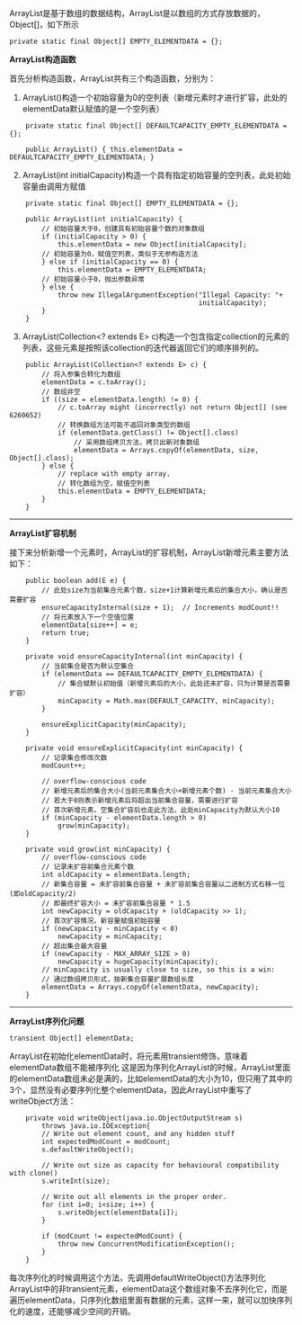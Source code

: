 ArrayList是基于数组的数据结构，ArrayList是以数组的方式存放数据的，Object[]，如下所示
```
private static final Object[] EMPTY_ELEMENTDATA = {};
```

**ArrayList构造函数**

首先分析构造函数，ArrayList共有三个构造函数，分别为：

1. ArrayList()构造一个初始容量为0的空列表（新增元素时才进行扩容，此处的elementData默认赋值的是一个空列表）
   
```
	private static final Object[] DEFAULTCAPACITY_EMPTY_ELEMENTDATA = {};

	public ArrayList() { this.elementData = DEFAULTCAPACITY_EMPTY_ELEMENTDATA; }
```
2. ArrayList(int initialCapacity)构造一个具有指定初始容量的空列表，此处初始容量由调用方赋值
```
	private static final Object[] EMPTY_ELEMENTDATA = {};

	public ArrayList(int initialCapacity) {
		// 初始容量大于0，创建具有初始容量个数的对象数组
        if (initialCapacity > 0) {
            this.elementData = new Object[initialCapacity];
        // 初始容量为0，赋值空列表，类似于无参构造方法     
        } else if (initialCapacity == 0) {
            this.elementData = EMPTY_ELEMENTDATA;
        // 初始容量小于0，抛出参数异常    
        } else {
            throw new IllegalArgumentException("Illegal Capacity: "+
                                               initialCapacity);
        }
    }
```
3. ArrayList(Collection<? extends E> c)构造一个包含指定collection的元素的列表，这些元素是按照该collection的迭代器返回它们的顺序排列的。
```
	public ArrayList(Collection<? extends E> c) {
        // 将入参集合转化为数组
        elementData = c.toArray();
        // 数组非空
        if ((size = elementData.length) != 0) {
            // c.toArray might (incorrectly) not return Object[] (see 6260652)
            // 转换数组方法可能不返回对象类型的数组
            if (elementData.getClass() != Object[].class)
                // 采用数组拷贝方法，拷贝出新对象数组
                elementData = Arrays.copyOf(elementData, size, Object[].class);
        } else {
            // replace with empty array.
            // 转化数组为空，赋值空列表
            this.elementData = EMPTY_ELEMENTDATA;
        }
    }
```
***
**ArrayList扩容机制**

接下来分析新增一个元素时，ArrayList的扩容机制，ArrayList新增元素主要方法如下：

```
    public boolean add(E e) {
        // 此处size为当前集合元素个数，size+1计算新增元素后的集合大小，确认是否需要扩容
        ensureCapacityInternal(size + 1);  // Increments modCount!!
        // 将元素放入下一个空值位置
        elementData[size++] = e;
        return true;
    }

    private void ensureCapacityInternal(int minCapacity) {
    	// 当前集合是否为默认空集合
        if (elementData == DEFAULTCAPACITY_EMPTY_ELEMENTDATA) {
        	// 集合赋默认初始值（新增元素后的大小，此处还未扩容，只为计算是否需要扩容）
            minCapacity = Math.max(DEFAULT_CAPACITY, minCapacity);
        }

        ensureExplicitCapacity(minCapacity);
    }

    private void ensureExplicitCapacity(int minCapacity) {
    	// 记录集合修改次数
        modCount++;

        // overflow-conscious code
        // 新增元素后的集合大小(当前元素集合大小+新增元素个数) - 当前元素集合大小
        // 若大于0则表示新增元素后将超出当前集合容量，需要进行扩容
        // 首次新增元素，空集合扩容后也走此方法，此处minCapacity为默认大小10
        if (minCapacity - elementData.length > 0)
            grow(minCapacity);
    }

    private void grow(int minCapacity) {
        // overflow-conscious code
        // 记录未扩容前集合元素个数
        int oldCapacity = elementData.length;
        // 新集合容量 = 未扩容前集合容量 + 未扩容前集合容量以二进制方式右移一位(即oldCapacity/2)
        // 即最终扩容大小 = 未扩容前集合容量 * 1.5
        int newCapacity = oldCapacity + (oldCapacity >> 1);
        // 首次扩容情况，新容量赋值初始容量
        if (newCapacity - minCapacity < 0)
            newCapacity = minCapacity;
        // 超出集合最大容量
        if (newCapacity - MAX_ARRAY_SIZE > 0)
            newCapacity = hugeCapacity(minCapacity);
        // minCapacity is usually close to size, so this is a win:
        // 通过数组拷贝形式，按新集合容量扩展数组长度
        elementData = Arrays.copyOf(elementData, newCapacity);
    }
```

***
**ArrayList序列化问题**
```
transient Object[] elementData;
```
ArrayList在初始化elementData时，将元素用transient修饰，意味着elementData数组不能被序列化
这是因为序列化ArrayList的时候，ArrayList里面的elementData数组未必是满的，比如elementData的大小为10，但只用了其中的3个，显然没有必要序列化整个elementData，因此ArrayList中重写了writeObject方法：
```
    private void writeObject(java.io.ObjectOutputStream s)
        throws java.io.IOException{
        // Write out element count, and any hidden stuff
        int expectedModCount = modCount;
        s.defaultWriteObject();

        // Write out size as capacity for behavioural compatibility with clone()
        s.writeInt(size);

        // Write out all elements in the proper order.
        for (int i=0; i<size; i++) {
            s.writeObject(elementData[i]);
        }

        if (modCount != expectedModCount) {
            throw new ConcurrentModificationException();
        }
    }
```
每次序列化的时候调用这个方法，先调用defaultWriteObject()方法序列化ArrayList中的非transient元素，elementData这个数组对象不去序列化它，而是遍历elementData，只序列化数组里面有数据的元素，这样一来，就可以加快序列化的速度，还能够减少空间的开销。